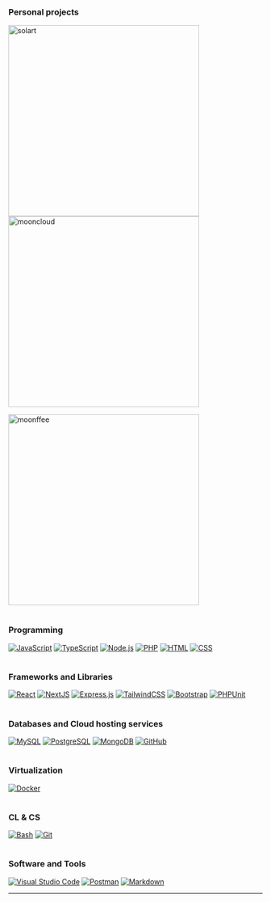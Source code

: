 <!-- # About me

**`Junior Digital Craftsman`** -->

<!-- I am a junior full-stack web developer building my own version of the digital world, one step at the time. All of my coding projects are built from the ground up, from planning and designing all the way to solving real-life problems with code. With discipline and persistence on daily basis, I endlessly strive to hone my skills and learn new knowledge.

---
-->

### Personal projects
<p align="left">
  <a href="https://github.com/astral-express/solart"><img width="378" src="https://github-readme-stats.vercel.app/api/pin?username=astral-express&repo=solart&theme=react&bg_color=1F222E&title_color=fafafa&hide_border=true&icon_color=F8D866&show_icons=false&show_description=false" alt="solart">   </a>
  <a href="https://github.com/astral-express/mooncloud-messages"><img width="378" src="https://github-readme-stats.vercel.app/api/pin?username=astral-express&repo=mooncloud-messages&theme=react&bg_color=1F222E&title_color=44d9e8&hide_border=true&icon_color=F8D866&show_icons=false&show_description=false" alt="mooncloud">   </a>
</p>
<p align="left">
  <a href="https://github.com/astral-express/moonffee-coffee-shop"><img width="378" src="https://github-readme-stats.vercel.app/api/pin?username=astral-express&repo=moonffee-coffee-shop&theme=react&bg_color=1F222E&title_color=9c66ed&hide_border=true&icon_color=F8D866&show_icons=false&show_description=false" alt="moonffee">   </a>
</p>

#

### Programming
<p>
  <a href="#"><img alt="JavaScript" src="https://img.shields.io/badge/JavaScript-f0db4f.svg?logo=javascript&logoColor=black"></a>
  <a href="#"><img alt="TypeScript" src="https://img.shields.io/badge/TypeScript-007ACC.svg?logo=typescript&logoColor=white"></a>
  <a href="#"><img alt="Node.js" src="https://img.shields.io/badge/Node.js-43853D.svg?logo=node.js&logoColor=white"></a>
  <a href="#"><img alt="PHP" src="https://img.shields.io/badge/PHP-777BB4.svg?logo=php&logoColor=white"></a>
  <a href="#"><img alt="HTML" src="https://img.shields.io/badge/HTML-E34F26.svg?logo=html5&logoColor=white"></a>
  <a href="#"><img alt="CSS" src="https://img.shields.io/badge/CSS-1572B6.svg?logo=css3&logoColor=white"></a>
</p>

#

### Frameworks and Libraries
<p>
  <a href="#"><img alt="React" src="https://img.shields.io/badge/React-61DAFB.svg?logo=react&logoColor=black"></a>
  <a href="#"><img alt="NextJS" src="https://img.shields.io/badge/Next.js-000.svg?logo=nextdotjs&logoColor=white"></a>
  <a href="#"><img alt="Express.js" src="https://img.shields.io/badge/Express.js-404d59.svg?logo=express&logoColor=white"></a>
  <a href="#"><img alt="TailwindCSS" src="https://img.shields.io/badge/TailwindCSS-%2338B2AC.svg?&logo=tailwind-css&logoColor=white"></a>
  <a href="#"><img alt="Bootstrap" src="https://img.shields.io/badge/Bootstrap-7952B3.svg?logo=bootstrap&logoColor=white"></a>
  <a href="#"><img alt="PHPUnit" src="https://custom-icon-badges.demolab.com/badge/PHPUnit-366488.svg?logo=test-tube&logoColor=white"></a>
</p>

#

### Databases and Cloud hosting services
<p>
  <a href="#"><img alt="MySQL" src="https://img.shields.io/badge/MySQL-00758F.svg?logo=mysql&logoColor=white"></a>
  <a href="#"><img alt="PostgreSQL" src ="https://img.shields.io/badge/PostgreSQL-4169E1.svg?logo=postgresql&logoColor=white"></a>
  <a href="#"><img alt="MongoDB" src ="https://img.shields.io/badge/MongoDB-4ea94b.svg?logo=mongodb&logoColor=white"></a>
  <a href="#"><img alt="GitHub" src ="https://img.shields.io/badge/GitHub-100000?&logo=github&logoColor=white"></a>
</p>

#

### Virtualization
<p>
  <a href="#"><img alt="Docker" src="https://img.shields.io/badge/Docker-0DB7ED?logo=docker&logoColor=white"></a>
</p>

#

### CL & CS
<p>
  <a href="#"><img alt="Bash" src="https://img.shields.io/badge/Bash-121011.svg?logo=gnu-bash&logoColor=white"></a>
  <a href="#"><img alt="Git" src="https://img.shields.io/badge/Git-F05033.svg?logo=git&logoColor=white"></a>
</p>

#

### Software and Tools
<p>
  <a href="#"><img alt="Visual Studio Code" src="https://img.shields.io/badge/Visual%20Studio%20Code-0078d7.svg?logo=visual-studio-code&logoColor=white"></a>
  <a href="#"><img alt="Postman" src="https://img.shields.io/badge/Postman-FF6C37?logo=postman&logoColor=white"></a>
  <a href="#"><img alt="Markdown" src="https://img.shields.io/badge/Markdown-000000.svg?logo=markdown&logoColor=white"></a>
</p>

---

<!-- <details>
  <summary><h3>Current progress and journey</h3></summary>
  Currently working and making bugs on a project learning React, NextJS and PostgreSQL.
</details> 

#-->
